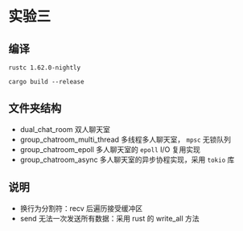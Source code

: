 # 实验三

## 编译

`rustc 1.62.0-nightly`

`cargo build --release`

## 文件夹结构

- dual_chat_room 双人聊天室
- group_chatroom_multi_thread 多线程多人聊天室， `mpsc` 无锁队列
- group_chatroom_epoll 多人聊天室的 `epoll` I/O 复用实现
- group_chatroom_async 多人聊天室的异步协程实现，采用 `tokio` 库

## 说明

- 换行为分割符：recv 后遍历接受缓冲区
- send 无法一次发送所有数据：采用 rust 的 write_all 方法

